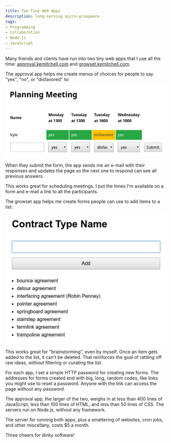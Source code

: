 ```yaml
---
title: Two Tiny Web Apps
description: long-serving micro-groupware
tags:
- Programming
- Collaboration
- Node.js
- JavaScript
---
```


Many friends and clients have run into two tiny web apps that I use all the time: [approval.kemitchell.com](https://github.com/kemitchell/approval.kemitchell.com) and [growset.kemitchell.com](https://github.com/kemitchell/growset.kemitchell.com).

The approval app helps me create menus of choices for people to say "yes", "no", or "disfavored" to:

![approval example](/images/approval.png)

When they submit the form, the app sends me an e-mail with their responses and updates the page so the next one to respond can see all previous answers.

This works great for scheduling meetings.  I put the times I'm available on a form and e-mail a link to all the participants.

The growset app helps me create forms people can use to add items to a list:

![growset example](/images/growset.png)

This works great for "brainstorming", even by myself.  Once an item gets added to the list, it can't be deleted.  That reinforces the goal of rattling off raw ideas, without filtering or curating the list.

For each app, I set a simple HTTP password for creating new forms.  The addresses for forms created end with big, long, random codes, like links you might use to reset a password.  Anyone with the link can access the page without any password.

The approval app, the larger of the two, weighs in at less than 400 lines of JavaScript, less than 100 lines of HTML, and less than 50 lines of CSS.  The servers run on Node.js, without any framework.

The server for running both apps, plus a smattering of websites, cron jobs, and other miscellany, costs $5 a month.

Three cheers for dinky software!
